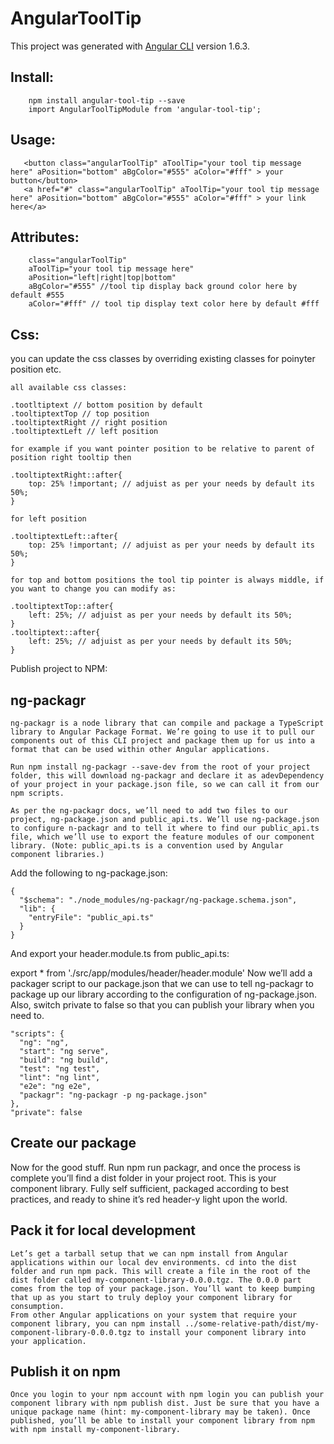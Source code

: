 # AngularToolTip

This project was generated with [Angular CLI](https://github.com/angular/angular-cli) version 1.6.3.

## Install:

```
    npm install angular-tool-tip --save
    import AngularToolTipModule from 'angular-tool-tip';
```

## Usage:

 ```
    <button class="angularToolTip" aToolTip="your tool tip message here" aPosition="bottom" aBgColor="#555" aColor="#fff" > your button</button>
    <a href="#" class="angularToolTip" aToolTip="your tool tip message here" aPosition="bottom" aBgColor="#555" aColor="#fff" > your link here</a>
 ```
## Attributes:

```
    class="angularToolTip"
    aToolTip="your tool tip message here"
    aPosition="left|right|top|bottom"
    aBgColor="#555" //tool tip display back ground color here by default #555
    aColor="#fff" // tool tip display text color here by default #fff
```
## Css:
you can update the css classes by overriding existing classes for poinyter position etc.

```
all available css classes:

.tootltiptext // bottom position by default
.tooltiptextTop // top position
.tooltiptextRight // right position
.tooltiptextLeft // left position

for example if you want pointer position to be relative to parent of position right tooltip then

.tooltiptextRight::after{
    top: 25% !important; // adjuist as per your needs by default its 50%;
}

for left position

.tooltiptextLeft::after{
    top: 25% !important; // adjuist as per your needs by default its 50%;
}

for top and bottom positions the tool tip pointer is always middle, if you want to change you can modify as:

.tooltiptextTop::after{
    left: 25%; // adjuist as per your needs by default its 50%;
}
.tooltiptext::after{
    left: 25%; // adjuist as per your needs by default its 50%;
}

```

Publish project to NPM:

## ng-packagr
```
ng-packagr is a node library that can compile and package a TypeScript library to Angular Package Format. We’re going to use it to pull our components out of this CLI project and package them up for us into a format that can be used within other Angular applications.

Run npm install ng-packagr --save-dev from the root of your project folder, this will download ng-packagr and declare it as adevDependency of your project in your package.json file, so we can call it from our npm scripts.

As per the ng-packagr docs, we’ll need to add two files to our project, ng-package.json and public_api.ts. We’ll use ng-package.json to configure n-packagr and to tell it where to find our public_api.ts file, which we’ll use to export the feature modules of our component library. (Note: public_api.ts is a convention used by Angular component libraries.)
```
Add the following to ng-package.json:
```
{
  "$schema": "./node_modules/ng-packagr/ng-package.schema.json",
  "lib": {
    "entryFile": "public_api.ts"
  }
}
```
And export your header.module.ts from public_api.ts:

export * from './src/app/modules/header/header.module'
Now we’ll add a packager script to our package.json that we can use to tell ng-packagr to package up our library according to the configuration of ng-package.json. Also, switch private to false so that you can publish your library when you need to.
```
"scripts": {
  "ng": "ng",
  "start": "ng serve",
  "build": "ng build",
  "test": "ng test",
  "lint": "ng lint",
  "e2e": "ng e2e",
  "packagr": "ng-packagr -p ng-package.json"
},
"private": false

```
## Create our package
Now for the good stuff. Run npm run packagr, and once the process is complete you’ll find a dist folder in your project root. This is your component library. Fully self sufficient, packaged according to best practices, and ready to shine it’s red header-y light upon the world.

## Pack it for local development
```
Let’s get a tarball setup that we can npm install from Angular applications within our local dev environments. cd into the dist folder and run npm pack. This will create a file in the root of the dist folder called my-component-library-0.0.0.tgz. The 0.0.0 part comes from the top of your package.json. You’ll want to keep bumping that up as you start to truly deploy your component library for consumption.
From other Angular applications on your system that require your component library, you can npm install ../some-relative-path/dist/my-component-library-0.0.0.tgz to install your component library into your application.
```
## Publish it on npm
```
Once you login to your npm account with npm login you can publish your component library with npm publish dist. Just be sure that you have a unique package name (hint: my-component-library may be taken). Once published, you’ll be able to install your component library from npm with npm install my-component-library.
```